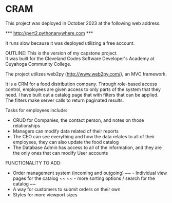 # CRAM
This project was deployed in October 2023 at the following web address.  

***   http://pert2.pythonanywhere.com   ***

It runs slow because it was deployed utilizing a free account. 

OUTLINE:
This is the version of my capstone project.  
It was built for the Cleveland Codes Software Developer's Academy at Cuyahoga Community College.

The project utilizes web2py (http://www.web2py.com/), an MVC framework.  

It is a CRM for a food distribution company.  Through role-based access control, 
employees are given access to only parts of the system that they need.  I have built 
out a catalog page that with filters that can be applied.  The filters make server calls to return
paginated results.


Tasks for employees include:
- CRUD for Companies, the contact person, and notes on those relationships
- Managers can modify data related of their reports
- The CEO can see everything and how the data relates to all of their employees, they can also update the food catalog
- The Database Admin has access to all of the information, and they are the only ones that can modify User accounts

FUNCTIONALITY TO ADD:
- Order management system (incoming and outgoing)
~~ - Individual view pages for the catalog ~~
~~ - more sorting options / search for the catalog ~~
- A way for customers to submit orders on their own
- Styles for more viewport sizes


